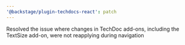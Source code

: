 ```yaml
---
'@backstage/plugin-techdocs-react': patch
---
```


Resolved the issue where changes in TechDoc add-ons, including the TextSize add-on, were not reapplying during navigation
